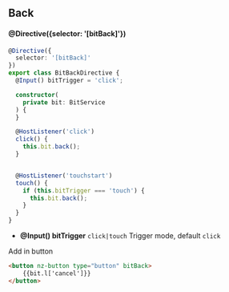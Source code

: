 ## Back

#### @Directive({selector: '[bitBack]'})

```typescript
@Directive({
  selector: '[bitBack]'
})
export class BitBackDirective {
  @Input() bitTrigger = 'click';

  constructor(
    private bit: BitService
  ) {
  }

  @HostListener('click')
  click() {
    this.bit.back();
  }


  @HostListener('touchstart')
  touch() {
    if (this.bitTrigger === 'touch') {
      this.bit.back();
    }
  }
}
```

- **@Input() bitTrigger** `click|touch` Trigger mode, default `click`

Add in button

```html
<button nz-button type="button" bitBack>
    {{bit.l['cancel']}}
</button>
```